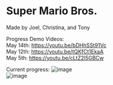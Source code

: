 # Super Mario Bros.
Made by Joel, Christina, and Tony

Progress Demo Videos: \
May 14th: https://youtu.be/bDHhSSt91Vc \
May 12th: https://youtu.be/tQKfCt1EkaA \
May 5th: https://youtu.be/cLtZ2l5GBCw

Current progress: 
![image](https://github.com/J0ELh/2DPlatformer/assets/109251338/83c7a062-f88a-47e4-a309-c263add93564)
\
![image](https://github.com/J0ELh/2DPlatformer/assets/109251338/e78f2588-2de2-431a-b190-0decd2707082)
